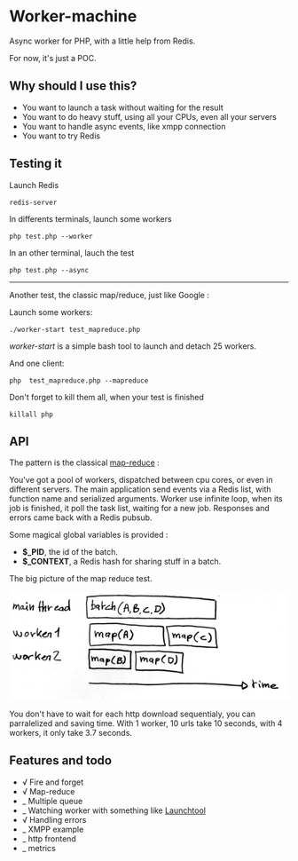 Worker-machine
==============

Async worker for PHP, with a little help from Redis.

For now, it's just a POC.

Why should I use this?
----------------------

 * You want to launch a task without waiting for the result
 * You want to do heavy stuff, using all your CPUs, even all your servers
 * You want to handle async events, like xmpp connection
 * You want to try Redis

Testing it
----------

Launch Redis

	redis-server

In differents terminals, launch some workers

	php test.php --worker

In an other terminal, lauch the test

	php test.php --async

---

Another test, the classic map/reduce, just like Google :

Launch some workers:

	./worker-start test_mapreduce.php

_worker-start_ is a simple bash tool to launch and detach 25 workers.

And one client:

	php  test_mapreduce.php --mapreduce

Don't forget to kill them all, when your test is finished

	killall php

API
---

The pattern is the classical [map-reduce](http://en.wikipedia.org/wiki/MapReduce) : 

You've got a pool of workers, dispatched between cpu cores, or even in different servers.
The main application send events via a Redis list, with function name and serialized arguments.
Worker use infinite loop, when its job is finished, it poll the task list, waiting for a new job.
Responses and errors came back with a Redis pubsub.

Some magical global variables is provided :

 * **$\_PID**, the id of the batch.
 * **$\_CONTEXT**, a Redis hash for sharing stuff in a batch.

The big picture of the map reduce test.

![Big picture](https://github.com/athoune/Worker-machine/raw/master/mapreduce.png)

You don't have to wait for each http download sequentialy, you can parralelized and saving time.
With 1 worker, 10 urls take 10 seconds, with 4 workers, it only take 3.7 seconds.

Features and todo
-----------------

 * √ Fire and forget
 * √ Map-reduce
 * _ Multiple queue
 * _ Watching worker with something like [Launchtool](http://people.debian.org/~enrico/launchtool.html)
 * √ Handling errors
 * _ XMPP example
 * _ http frontend
 * _ metrics

